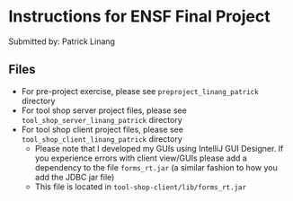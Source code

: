 # Instructions for ENSF Final Project
Submitted by: Patrick Linang

## Files
- For pre-project exercise, please see `preproject_linang_patrick` directory
- For tool shop server project files, please see `tool_shop_server_linang_patrick` directory
- For tool shop client project files, please see `tool_shop_client_linang_patrick` directory
    - Please note that I developed my GUIs using IntelliJ GUI Designer. If
    you experience errors with client view/GUIs please add a dependency to the file `forms_rt.jar`
    (a similar fashion to how you add the JDBC jar file)
    - This file is located in `tool-shop-client/lib/forms_rt.jar`